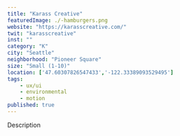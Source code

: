 ```yaml
---
title: "Karass Creative"
featuredImage: ./-hamburgers.png
website: "https://karasscreative.com/"
twit: "karasscreative"
inst: ""
category: "K"
city: "Seattle"
neighborhood: "Pioneer Square"
size: "Small (1-10)"
location: ['47.60307826547433','-122.33389093529495']
tags:
    - ux/ui
    - environmental
    - motion
published: true
---
```


Description
